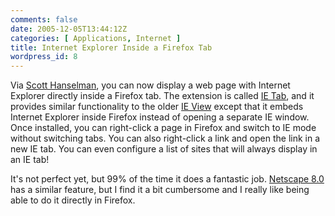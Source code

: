 ```yaml
---
comments: false
date: 2005-12-05T13:44:12Z
categories: [ Applications, Internet ]
title: Internet Explorer Inside a Firefox Tab
wordpress_id: 8
---
```


Via [Scott Hanselman](http://www.hanselman.com/blog/PermaLink.aspx?guid=4d139743-1b0f-422c-943f-7d13db1472bb), you can now display a web page with Internet Explorer directly inside a Firefox tab. The extension is called [IE Tab](http://ietab.mozdev.org/), and it provides similar functionality to the older [IE View](http://ieview.mozdev.org/) except that it embeds Internet Explorer inside Firefox instead of opening a separate IE window. Once installed, you can right-click a page in Firefox and switch to IE mode without switching tabs. You can also right-click a link and open the link in a new IE tab. You can even configure a list of sites that will always display in an IE tab!

It's not perfect yet, but 99% of the time it does a fantastic job. [Netscape 8.0](http://browser.netscape.com/ns8/) has a similar feature, but I find it a bit cumbersome and I really like being able to do it directly in Firefox.
